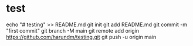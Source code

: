 # test
echo "# testing" >> README.md
git init
git add README.md
git commit -m "first commit"
git branch -M main
git remote add origin https://github.com/harundm/testing.git
git push -u origin main
